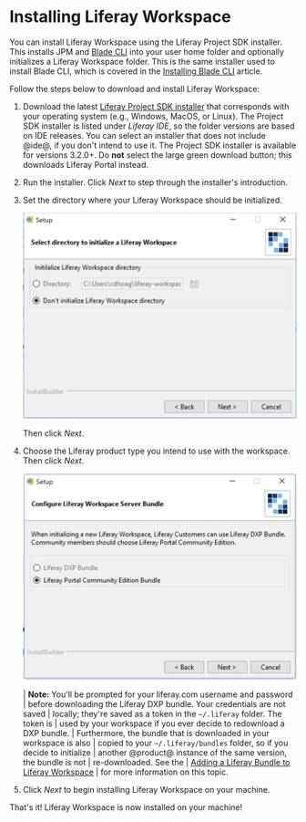 # Installing Liferay Workspace [](id=installing-liferay-workspace)

You can install Liferay Workspace using the Liferay Project SDK installer. This
installs JPM and
[Blade CLI](/developer/reference/-/knowledge_base/7-2/blade-cli) into your user
home folder and optionally initializes a Liferay Workspace folder. This is the
same installer used to install Blade CLI, which is covered in the
[Installing Blade CLI](/developer/reference/-/knowledge_base/7-2/installing-blade-cli)
article.

Follow the steps below to download and install Liferay Workspace:

1.  Download the latest
    [Liferay Project SDK installer](https://sourceforge.net/projects/lportal/files/Liferay%20IDE/)
    that corresponds with your operating system (e.g., Windows, MacOS, or
    Linux). The Project SDK installer is listed under *Liferay IDE*, so the
    folder versions are based on IDE releases. You can select an installer that
    does not include @ide@, if you don't intend to use it. The Project SDK
    installer is available for versions 3.2.0+. Do **not** select the large
    green download button; this downloads Liferay Portal instead.

2.  Run the installer. Click *Next* to step through the installer's
    introduction.

3.  Set the directory where your Liferay Workspace should be initialized.

    ![Figure 1: Determine where your Liferay Workspace should reside.](../../../images/blade-installer-workspace-init.png)

    Then click *Next*.

4.  Choose the Liferay product type you intend to use with the workspace. Then
    click *Next*.

    ![Figure 2: Select the product version you'll use with your Liferay Workspace.](../../../images/installer-workspace-type.png)

    | **Note:** You'll be prompted for your liferay.com username and password
    | before downloading the Liferay DXP bundle. Your credentials are not saved
    | locally; they're saved as a token in the `~/.liferay` folder. The token is
    | used by your workspace if you ever decide to redownload a DXP bundle.
    | Furthermore, the bundle that is downloaded in your workspace is also
    | copied to your `~/.liferay/bundles` folder, so if you decide to initialize
    | another @product@ instance of the same version, the bundle is not
    | re-downloaded. See the
    | [Adding a Liferay Bundle to Liferay Workspace](/developer/reference/-/knowledge_base/7-2/adding-a-liferay-bundle-to-liferay-workspace)
    | for more information on this topic.

5.  Click *Next* to begin installing Liferay Workspace on your machine.

That's it! Liferay Workspace is now installed on your machine!
